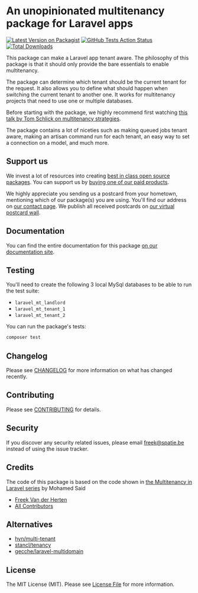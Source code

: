 # An unopinionated multitenancy package for Laravel apps

[![Latest Version on Packagist](https://img.shields.io/packagist/v/spatie/laravel-multitenancy.svg?style=flat-square)](https://packagist.org/packages/spatie/:package_name)
[![GitHub Tests Action Status](https://img.shields.io/github/workflow/status/spatie/laravel-multitenancy/run-tests?label=tests)](https://github.com/spatie/:package_name/actions?query=workflow%3Arun-tests+branch%3Amaster)
[![Total Downloads](https://img.shields.io/packagist/dt/spatie/laravel-multitenancy.svg?style=flat-square)](https://packagist.org/packages/spatie/:package_name)

This package can make a Laravel app tenant aware. The philosophy of this package is that it should only provide the bare essentials to enable multitenancy.

The package can determine which tenant should be the current tenant for the request. It also allows you to define what should happen when switching the current tenant to another one. It works for multitenancy projects that need to use one or multiple databases.

Before starting with the package, we highly recommend first watching [this talk by Tom Schlick on multitenancy strategies](https://tomschlick.com/2017/07/25/laracon-2017-multi-tenancy-talk/).

The package contains a lot of niceties such as making queued jobs tenant aware, making an artisan command run for each tenant, an easy way to set a connection on a model, and much more.
 
## Support us

We invest a lot of resources into creating [best in class open source packages](https://spatie.be/open-source). You can support us by [buying one of our paid products](https://spatie.be/open-source/support-us). 

We highly appreciate you sending us a postcard from your hometown, mentioning which of our package(s) you are using. You'll find our address on [our contact page](https://spatie.be/about-us). We publish all received postcards on [our virtual postcard wall](https://spatie.be/open-source/postcards).

## Documentation

You can find the entire documentation for this package [on our documentation site](https://docs.spatie.be/laravel-multitenancy).

## Testing

You'll need to create the following 3 local MySql databases to be able to run the test suite:

- `laravel_mt_landlord`
- `laravel_mt_tenant_1` 
- `laravel_mt_tenant_2`

You can run the package's tests:

``` bash
composer test
```

## Changelog

Please see [CHANGELOG](CHANGELOG.md) for more information on what has changed recently.

## Contributing

Please see [CONTRIBUTING](CONTRIBUTING.md) for details.

## Security

If you discover any security related issues, please email freek@spatie.be instead of using the issue tracker.

## Credits

The code of this package is based on the code shown in [the Multitenancy in Laravel series](https://www.youtube.com/watch?v=592EgykFOz4)  by Mohamed Said

- [Freek Van der Herten](https://github.com/freekmurze)
- [All Contributors](../../contributors)

## Alternatives

- [hyn/multi-tenant](https://tenancy.dev)
- [stancl/tenancy](https://github.com/stancl/tenancy)
- [gecche/laravel-multidomain](https://github.com/gecche/laravel-multidomain)

## License

The MIT License (MIT). Please see [License File](LICENSE.md) for more information.
